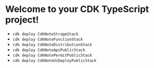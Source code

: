 # Welcome to your CDK TypeScript project!


 * `cdk deploy CdkNoteStrageStack`
 * `cdk deploy CdkNoteFunctionStack`
 * `cdk deploy CdkNoteDistributionStack`
 * `cdk deploy CdkNoteApiPublicStack`
 * `cdk deploy CdkNotePermitPublicStack`
 * `cdk deploy CdkNoteUiDeployPublicStack`